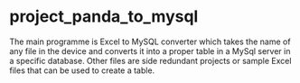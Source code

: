# project_panda_to_mysql
The main programme is Excel to MySQL converter which takes the name of any file in the device and converts it into a proper table in a MySql server in a specific database.
Other files are side redundant projects or sample Excel files that can be used to create a table.
